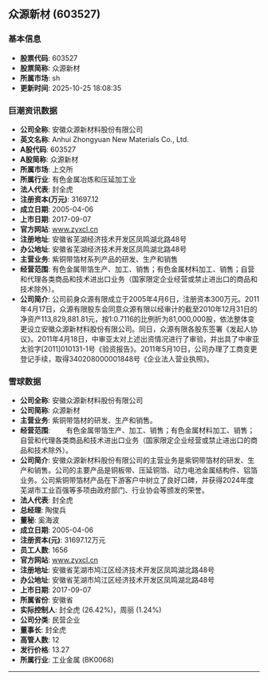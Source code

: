 ## 众源新材 (603527)

### 基本信息

- **股票代码**: 603527
- **股票简称**: 众源新材
- **所属市场**: sh
- **更新时间**: 2025-10-25 18:08:35

### 巨潮资讯数据

- **公司全称**: 安徽众源新材料股份有限公司
- **英文名称**: Anhui Zhongyuan New Materials Co., Ltd.
- **A股代码**: 603527
- **A股简称**: 众源新材
- **所属市场**: 上交所
- **所属行业**: 有色金属冶炼和压延加工业
- **法人代表**: 封全虎
- **注册资本(万元)**: 31697.12
- **成立日期**: 2005-04-06
- **上市日期**: 2017-09-07
- **官方网站**: www.zyxcl.cn
- **注册地址**: 安徽省芜湖经济技术开发区凤鸣湖北路48号
- **办公地址**: 安徽省芜湖经济技术开发区凤鸣湖北路48号
- **主营业务**: 紫铜带箔材系列产品的研发、生产和销售
- **经营范围**: 有色金属带箔生产、加工、销售；有色金属材料加工、销售；自营和代理各类商品和技术进出口业务（国家限定企业经营或禁止进出口的商品和技术除外）。
- **公司简介**: 公司前身众源有限成立于2005年4月6日，注册资本300万元。2011年4月17日，众源有限股东会同意众源有限以经审计的截至2010年12月31日的净资产113,829,881.81元，按1:0.7116的比例折为81,000,000股，依法整体变更设立安徽众源新材料股份有限公司。同日，众源有限各股东签署《发起人协议》。2011年4月18日，中审亚太对上述出资情况进行了审验，并出具了中审亚太验字[2011]010131-1号《验资报告》。2011年5月10日，公司办理了工商变更登记手续，取得340208000001848号《企业法人营业执照》。

### 雪球数据

- **公司全称**: 安徽众源新材料股份有限公司
- **公司简称**: 众源新材
- **主营业务**: 紫铜带箔材的研发、生产和销售。
- **经营范围**: 　　有色金属带箔生产、加工、销售；有色金属材料加工、销售；自营和代理各类商品和技术进出口业务（国家限定企业经营或禁止进出口的商品和技术除外）。
- **公司简介**: 安徽众源新材料股份有限公司的主营业务是紫铜带箔材的研发、生产和销售。公司的主要产品是铜板带、压延铜箔、动力电池金属结构件、铝箔业务。公司紫铜带箔材产品在下游客户中树立了良好口碑，并获得2024年度芜湖市工业百强等多项由政府部门、行业协会等颁发的荣誉。
- **法人代表**: 封全虎
- **总经理**: 陶俊兵
- **董秘**: 奚海波
- **成立日期**: 2005-04-06
- **注册资本(元)**: 31697.12万元
- **员工人数**: 1656
- **官方网站**: www.zyxcl.cn
- **注册地址**: 安徽省芜湖市鸠江区经济技术开发区凤鸣湖北路48号
- **办公地址**: 安徽省芜湖市鸠江区经济技术开发区凤鸣湖北路48号
- **上市日期**: 2017-09-07
- **所属省份**: 安徽省
- **实际控制人**: 封全虎 (26.42%)，周丽 (1.24%)
- **公司分类**: 民营企业
- **董事长**: 封全虎
- **高管人数**: 12
- **发行价格**: 13.27
- **所属行业**: 工业金属 (BK0068)

---